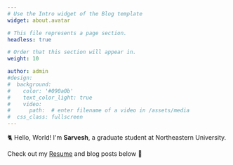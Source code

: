 ```yaml
---
# Use the Intro widget of the Blog template
widget: about.avatar

# This file represents a page section.
headless: true

# Order that this section will appear in.
weight: 10

author: admin
#design:
#  background:
#    color: '#090a0b'
#    text_color_light: true
#    video:
#      path:  # enter filename of a video in /assets/media
#  css_class: fullscreen
---
```


🐈 Hello, World! I'm **Sarvesh**, a graduate student at Northeastern University.

Check out my [Resume](https://acrobat.adobe.com/link/track?uri=urn:aaid:scds:US:9f54a799-8694-4bea-a995-1a1bd2238ffb) and blog posts below 🌈
